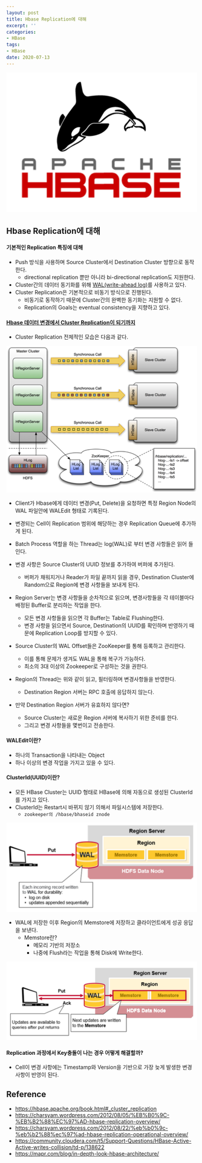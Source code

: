 ```yaml
---
layout: post
title: Hbase Replication에 대해
excerpt: ''
categories:
- HBase
tags:
- HBase
date: 2020-07-13
---
```


![No Image](/assets/logo/hbase.png)

## Hbase Replication에 대해
#### 기본적인 Replication 특징에 대해
- Push 방식을 사용하며 Source Cluster에서 Destination Cluster 방향으로 동작한다.
    - directional replication 뿐만 아니라 bi-directional replication도 지원한다.
- Cluster간의 데이터 동기화를 위해 [WAL(write-ahead log)](https://en.wikipedia.org/wiki/Write-ahead_logging)를 사용하고 있다.
- Cluster Replication은 기본적으로 비동기 방식으로 진행된다.
    - 비동기로 동작하기 때문에 Cluster간의 완벽한 동기화는 지원할 수 없다.
    - Replication의 Goals는 eventual consistency을 지향하고 있다.

#### [Hbase 데이터 변경에서 Cluster Replication이 되기까지](https://hbase.apache.org/book.html#_life_of_a_wal_edit)
- Cluster Replication 전체적인 모습은 다음과 같다.

![](/assets/posts/img/2020-07-10-16-12-39.png)

- Client가 Hbase에게 데이터 변경(Put, Delete)을 요청하면 특정 Region Node의 WAL 파일안에 WALEdit 형태로 기록된다.

- 변경되는 Cell이 Replication 범위에 해당하는 경우 Replication Queue에 추가하게 된다.

- Batch Process 역할을 하는 Thread는 log(WAL)로 부터 변경 사항들은 읽어 들인다.

- 변경 사항은 Source Cluster의 UUID 정보를 추가하여 버퍼에 추가된다.
    - 버퍼가 채워지거나 Reader가 파일 끝까지 읽을 경우, Destination Cluster에 Random으로 Region에 변경 사항들을 보내게 된다.

- Region Server는 변경 사항들을 순차적으로 읽으며, 변경사항들을 각 테이블마다 배정된 Buffer로 분리하는 작업을 한다.
    - 모든 변경 사항들을 읽으면 각 Buffer는 Table로 Flushing한다.
    - 변경 사항을 읽으면서 Source, Destination의 UUID를 확인하며 반영하기 때문에 Replication Loop를 방지할 수 있다.

- Source Cluster의 WAL Offset들은 ZooKeeper를 통해 등록하고 관리한다.
    - 이를 통해 문제가 생겨도 WAL을 통해 복구가 가능하다.
    - 최소의 3대 이상의 Zookeeper로 구성하는 것을 권한다.

- Region의 Thread는 위와 같이 읽고, 필터링하며 변경사항들을 반영한다.
    - Destination Region 서버는 RPC 호출에 응답하지 않는다.

- 만약 Destination Region 서버가 유효하지 않다면?
    - Source Cluster는 새로운 Region 서버에 복사하기 위한 준비를 한다.
    - 그리고 변경 사항들을 몇번이고 전송한다.


#### WALEdit이란?
- 하나의 Transaction을 나타내는 Object
- 하나 이상의 변경 작업을 가지고 있을 수 있다.

#### ClusterId(UUID)이란?
- 모든 HBase Cluster는 UUID 형태로 HBase에 의해 자동으로 생성된 ClusterId를 가지고 있다.
- ClusterId는 Restart시 바뀌지 않기 의해서 파일시스템에 저장한다.
    - `zookeeper의 /hbase/bhaseid znode`


![](/assets/posts/img/2020-07-10-15-37-28.png)

- WAL에 저장한 이후 Region의 Memstore에 저장하고 클라이언트에게 성공 응답을 보낸다.
    - Memstore란?
        - 메모리 기반의 저장소
        - 나중에 Flush라는 작업을 통해 Disk에 Write한다.

![](/assets/posts/img/2020-07-10-15-40-45.png)

#### Replication 과정에서 Key충돌이 나는 경우 어떻게 해결할까?
- Cell이 변경 사항에는 Timestamp와 Version을 기반으로 가장 늦게 발생한 변경 사항이 반영이 된다.


## Reference
- <https://hbase.apache.org/book.html#_cluster_replication>
- <https://charsyam.wordpress.com/2012/08/05/%EB%B0%9C-%EB%B2%88%EC%97%AD-hbase-replication-overview/>
- <https://charsyam.wordpress.com/2012/08/22/%eb%b0%9c-%eb%b2%88%ec%97%ad-hbase-replication-operational-overview/>
- <https://community.cloudera.com/t5/Support-Questions/HBase-Active-Active-writes-collision/td-p/138622>
- <https://mapr.com/blog/in-depth-look-hbase-architecture/>